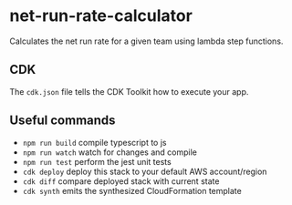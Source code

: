 # net-run-rate-calculator
Calculates the net run rate for a given team using lambda step functions.

## CDK
The `cdk.json` file tells the CDK Toolkit how to execute your app.

## Useful commands
 * `npm run build`   compile typescript to js
 * `npm run watch`   watch for changes and compile
 * `npm run test`    perform the jest unit tests
 * `cdk deploy`      deploy this stack to your default AWS account/region
 * `cdk diff`        compare deployed stack with current state
 * `cdk synth`       emits the synthesized CloudFormation template
